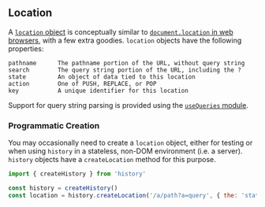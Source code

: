 ## Location

A [`location` object](Terms.md#location) is conceptually similar to [`document.location` in web browsers](https://developer.mozilla.org/en-US/docs/Web/API/Document/location), with a few extra goodies. `location` objects have the following properties:

```
pathname      The pathname portion of the URL, without query string
search        The query string portion of the URL, including the ?
state         An object of data tied to this location
action        One of PUSH, REPLACE, or POP
key           A unique identifier for this location
```

Support for query string parsing is provided using the [`useQueries` module](QuerySupport.md).

### Programmatic Creation

You may occasionally need to create a `location` object, either for testing or when using `history` in a stateless, non-DOM environment (i.e. a server). `history` objects have a `createLocation` method for this purpose.

```js
import { createHistory } from 'history'

const history = createHistory()
const location = history.createLocation('/a/path?a=query', { the: 'state' })
```
